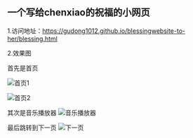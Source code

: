 ## 一个写给chenxiao的祝福的小网页

1.访问地址：https://gudong1012.github.io/blessingwebsite-to-her/blessing.html

2.效果图


首先是首页

![首页1](https://s21.ax1x.com/2024/06/27/pkyT7WT.png)

![首页2](https://s21.ax1x.com/2024/06/20/pkDS0Qf.jpg)


其次是音乐播放器
![音乐播放器](https://s21.ax1x.com/2024/06/20/pkDSDOS.jpg)


最后跳转到下一页
![下一页](https://s21.ax1x.com/2024/06/20/pkDSseg.jpg)
